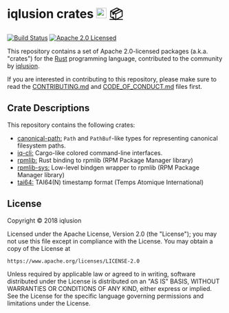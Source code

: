 # iqlusion crates <a href="https://www.iqlusion.io"><img src="https://storage.googleapis.com/iqlusion-prod-web-assets/img/logo/iqlusion-rings-sm.png" alt="iqlusion" width="24" height="24"></a> <a href="https://crates.io">📦</a>

[![Build Status][build-image]][build-link]
[![Apache 2.0 Licensed][license-image]][license-link]

[build-image]: https://circleci.com/gh/iqlusion-io/crates.svg?style=shield
[build-link]: https://circleci.com/gh/iqlusion-io/crates
[license-image]: https://img.shields.io/badge/license-Apache2.0-blue.svg
[license-link]: https://github.com/iqlusion-io/crates/blob/master/LICENSE

This repository contains a set of Apache 2.0-licensed packages (a.k.a.  "crates")
for the [Rust](https://www.rust-lang.org/) programming language, contributed
to the community by [iqlusion](https://www.iqlusion.io).

If you are interested in contributing to this repository, please make sure to
read the [CONTRIBUTING.md] and [CODE_OF_CONDUCT.md] files first.

[CONTRIBUTING.md]: https://github.com/iqlusion-io/crates/blob/master/CONTRIBUTING.md
[CODE_OF_CONDUCT.md]: https://github.com/iqlusion-io/crates/blob/master/CODE_OF_CONDUCT.md

## Crate Descriptions

This repository contains the following crates:

* [canonical-path:](https://github.com/iqlusion-io/crates/tree/master/canonical-path)
  `Path` and `PathBuf`-like types for representing canonical filesystem paths.
* [iq-cli:](https://github.com/iqlusion-io/crates/tree/master/iq-cli)
  Cargo-like colored command-line interfaces.
* [rpmlib:](https://github.com/iqlusion-io/crates/tree/master/rpmlib)
  Rust binding to rpmlib (RPM Package Manager library)
* [rpmlib-sys:](https://github.com/iqlusion-io/crates/tree/master/rpmlib-sys)
  Low-level bindgen wrapper to rpmlib (RPM Package Manager library)
* [tai64:](https://github.com/iqlusion-io/crates/tree/master/tai64)
  TAI64(N) timestamp format (Temps Atomique International)

## License

Copyright © 2018 iqlusion

Licensed under the Apache License, Version 2.0 (the "License");
you may not use this file except in compliance with the License.
You may obtain a copy of the License at

    https://www.apache.org/licenses/LICENSE-2.0

Unless required by applicable law or agreed to in writing, software
distributed under the License is distributed on an "AS IS" BASIS,
WITHOUT WARRANTIES OR CONDITIONS OF ANY KIND, either express or implied.
See the License for the specific language governing permissions and
limitations under the License.
